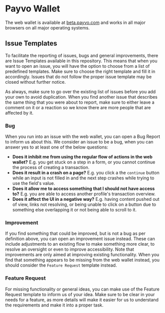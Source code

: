 # Payvo Wallet

<!-- ![Payvo Wallet](./banner.png) -->

The web wallet is available at [beta.payvo.com](https://beta.payvo.com/) and works in all major browsers on all major operating systems.

## Issue Templates

To facilitate the reporting of issues, bugs and general improvements, there are Issue Templates available in this repository. This means that when you want to open an issue, you will have the option to choose from a list of predefined templates. Make sure to choose the right template and fill it in accordingly. Issues that do not follow the proper issue template may be closed without further notice.

As always, make sure to go over the existing list of issues before you add your own to avoid duplication. When you find another issue that describes the same thing that you were about to report, make sure to either leave a comment on it or a reaction so we know there are more people that are affected by it.

### Bug

When you run into an issue with the web wallet, you can open a Bug Report to inform us about this. We consider an issue to be a bug, when you can answer yes to at least one of the below questions:

- **Does it inhibit me from using the regular flow of actions in the web wallet?** E.g. you get stuck on a step in a form, or you cannot continue the process of creating a transaction.
- **Does it result in a crash on a page?** E.g. you click a the `continue` button while an input is not filled in and the next step crashes while trying to use the field's value.
- **Does it allow me to access something that I should not have access to?** E.g. you are able to access another profile's transaction overview.
- **Does it affect the UI in a negative way?** E.g. having content pushed out of view, links not resolving, or being unable to click on a button due to something else overlapping it or not being able to scroll to it.

### Improvement

If you find something that could be improved, but is not a bug as per definition above, you can open an improvement issue instead. These can include adjustments to an existing flow to make something more clear, to resolve an oversight or even to improve accessibility. Note that improvements are only aimed at improving existing functionality. When you find that something appears to be missing from the web wallet instead, you should consider the `Feature Request` template instead.

### Feature Request

For missing functionality or general ideas, you can make use of the Feature Request template to inform us of your idea. Make sure to be clear in your needs for a feature, as more details will make it easier for us to understand the requirements and make it into a proper task.